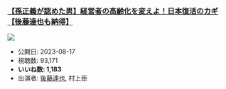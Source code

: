 ### [【孫正義が認めた男】経営者の高齢化を変えよ！日本復活のカギ【後藤達也も納得】](https://www.youtube.com/watch?v=K4pPmC3G8pU)
[![](https://img.youtube.com/vi/K4pPmC3G8pU/sddefault.jpg)](https://www.youtube.com/watch?v=K4pPmC3G8pU)
-   公開日: 2023-08-17
-   視聴数: 93,171
-   **いいね数: 1,183**
-   出演者: [後藤達也](/rehacq_fan/people/後藤達也 "wikilink"), 村上臣
